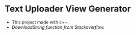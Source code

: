 # Text Uploader View Generator

- This project made with c++.
- *DownloadString function from Stackoverflow.*
